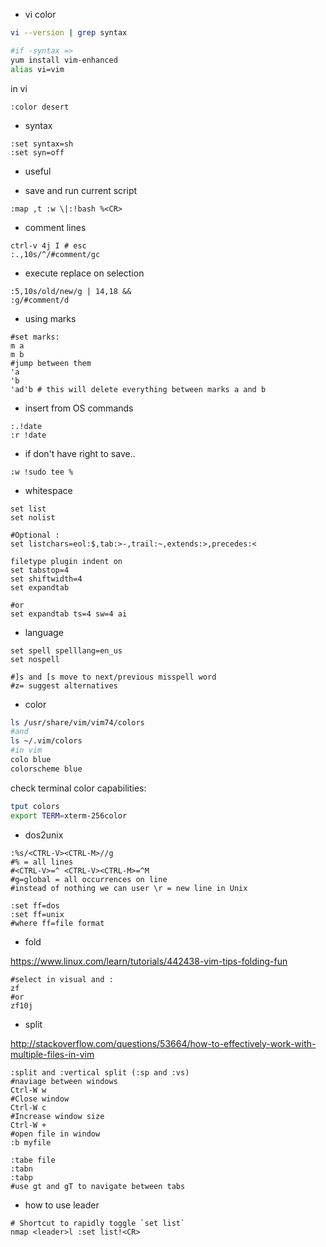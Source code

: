 
* vi color

~~~ sh
vi --version | grep syntax

#if -syntax =>
yum install vim-enhanced
alias vi=vim
~~~

in vi

~~~ vi
:color desert
~~~

* syntax

~~~ vi
:set syntax=sh
:set syn=off
~~~

* useful

- save and run current script

~~~ vi
:map ,t :w \|:!bash %<CR>
~~~

- comment lines

~~~ vi
ctrl-v 4j I # esc
:.,10s/^/#comment/gc
~~~

- execute replace on selection

~~~vi
:5,10s/old/new/g | 14,18 &&
:g/#comment/d
~~~

- using marks

~~~ vi
#set marks:
m a
m b
#jump between them
'a
'b
'ad'b # this will delete everything between marks a and b
~~~

- insert from OS commands

~~~ vi
:.!date
:r !date
~~~

- if don't have right to save..

~~~vi
:w !sudo tee %
~~~

* whitespace

~~~vi
set list
set nolist

#Optional :
set listchars=eol:$,tab:>-,trail:~,extends:>,precedes:<

filetype plugin indent on
set tabstop=4
set shiftwidth=4
set expandtab

#or
set expandtab ts=4 sw=4 ai
~~~

* language

~~~vi
set spell spelllang=en_us
set nospell

#]s and [s move to next/previous misspell word
#z= suggest alternatives
~~~

* color

~~~sh
ls /usr/share/vim/vim74/colors
#and
ls ~/.vim/colors
#in vim
colo blue
colorscheme blue
~~~

check terminal color capabilities:
~~~sh
tput colors
export TERM=xterm-256color
~~~

* dos2unix

~~~vi
:%s/<CTRL-V><CTRL-M>//g
#% = all lines
#<CTRL-V>=^ <CTRL-V><CTRL-M>=^M
#g=global = all occurrences on line
#instead of nothing we can user \r = new line in Unix

:set ff=dos
:set ff=unix
#where ff=file format
~~~

* fold

https://www.linux.com/learn/tutorials/442438-vim-tips-folding-fun

~~~vi
#select in visual and :
zf
#or
zf10j
~~~

* split

http://stackoverflow.com/questions/53664/how-to-effectively-work-with-multiple-files-in-vim

~~~vi
:split and :vertical split (:sp and :vs)
#naviage between windows
Ctrl-W w
#Close window
Ctrl-W c
#Increase window size
Ctrl-W +
#open file in window
:b myfile
~~~

~~~vi
:tabe file
:tabn
:tabp
#use gt and gT to navigate between tabs
~~~

* how to use leader

~~~vi
# Shortcut to rapidly toggle `set list`
nmap <leader>l :set list!<CR>
~~~